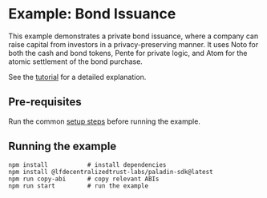 # Example: Bond Issuance

This example demonstrates a private bond issuance, where a company can raise capital from investors in a privacy-preserving manner. It uses Noto for both the cash and bond tokens, Pente for private logic, and Atom for the atomic settlement of the bond purchase.

See the [tutorial](https://lf-decentralized-trust-labs.github.io/paladin/head/tutorials/bond-issuance/) for a detailed explanation.

## Pre-requisites

Run the common [setup steps](../README.md) before running the example.

## Running the example

```shell
npm install           # install dependencies
npm install @lfdecentralizedtrust-labs/paladin-sdk@latest
npm run copy-abi      # copy relevant ABIs
npm run start         # run the example
```